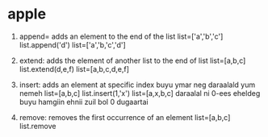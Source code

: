 # apple
1. append= adds an element to the end of the list
list=['a','b','c']
list.append('d')
list=['a','b,'c','d']

2. extend: adds the element of another list to the end of list
list=[a,b,c]
list.extend(d,e,f)
list=[a,b,c,d,e,f]

3. insert: adds an element at specific index buyu ymar neg daraalald yum nemeh
list=[a,b,c]
list.insert(1,'x')
list=[a,x,b,c]
daraalal ni 0-ees eheldeg buyu hamgiin ehnii zuil bol 0 dugaartai

4. remove: removes the first occurrence of an element
list=[a,b,c]
list.remove
